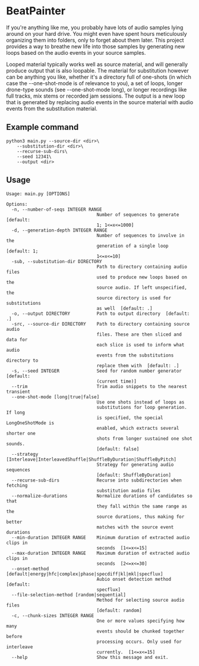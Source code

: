 # BeatPainter

If you're anything like me, you probably have lots of audio samples lying around on your hard drive. You might even have spent hours meticulously organizing them into folders, only to forget about them later. This project provides a way to breathe new life into those samples by generating new loops based on the audio events in your source samples.

Looped material typically works well as source material, and will generally produce output that is also loopable. The material for substitution however can be anything you like, whether it's a directory full of one-shots (in which case the --one-shot-mode is of relevance to you), a set of loops, longer drone-type sounds (see --one-shot-mode long), or longer recordings like full tracks, mix stems or recorded jam sessions. The output is a new loop that is generated by replacing audio events in the source material with audio events from the substitution material.

## Example command

```
python3 main.py --source-dir <dir>\ 
    --substitution-dir <dir>\
    --recurse-sub-dirs\
    --seed 12341\
    --output <dir>
```

## Usage

```
Usage: main.py [OPTIONS]

Options:
  -n, --number-of-seqs INTEGER RANGE
                                  Number of sequences to generate  [default:
                                  1; 1<=x<=1000]
  -d, --generation-depth INTEGER RANGE
                                  Number of sequences to involve in the
                                  generation of a single loop  [default: 1;
                                  1<=x<=10]
  -sub, --substitution-dir DIRECTORY
                                  Path to directory containing audio files
                                  used to produce new loops based on the
                                  source audio. If left unspecified, the
                                  source directory is used for substitutions
                                  as well  [default: .]
  -o, --output DIRECTORY          Path to output directory  [default: .]
  -src, --source-dir DIRECTORY    Path to directory containing source audio
                                  files. These are then sliced and data for
                                  each slice is used to inform what audio
                                  events from the substitutions directory to
                                  replace them with  [default: .]
  -s, --seed INTEGER              Seed for random number generator  [default:
                                  (current time)]
  --trim                          Trim audio snippets to the nearest transient
  --one-shot-mode [long|true|false]
                                  Use one shots instead of loops as
                                  substitutions for loop generation. If long
                                  is specified, the special LongOneShotMode is
                                  enabled, which extracts several shorter one
                                  shots from longer sustained one shot sounds.
                                  [default: false]
  --strategy [Interleave|InterleavedShuffle|ShuffleByDuration|ShuffleByPitch]
                                  Strategy for generating audio sequences
                                  [default: ShuffleByDuration]
  --recurse-sub-dirs              Recurse into subdirectories when fetching
                                  substitution audio files
  --normalize-durations           Normalize durations of candidates so that
                                  they fall within the same range as the
                                  source durations, thus making for better
                                  matches with the source event durations
  --min-duration INTEGER RANGE    Minimum duration of extracted audio clips in
                                  seconds  [1<=x<=15]
  --max-duration INTEGER RANGE    Maximum duration of extracted audio clips in
                                  seconds  [2<=x<=30]
  --onset-method [default|energy|hfc|complex|phase|specdiff|kl|mkl|specflux]
                                  Aubio onset detection method  [default:
                                  specflux]
  --file-selection-method [random|sequential]
                                  Method for selecting source audio files
                                  [default: random]
  -c, --chunk-sizes INTEGER RANGE
                                  One or more values specifying how many
                                  events should be chunked together before
                                  processing occurs. Only used for interleave
                                  currently.  [1<=x<=15]
  --help                          Show this message and exit.
```